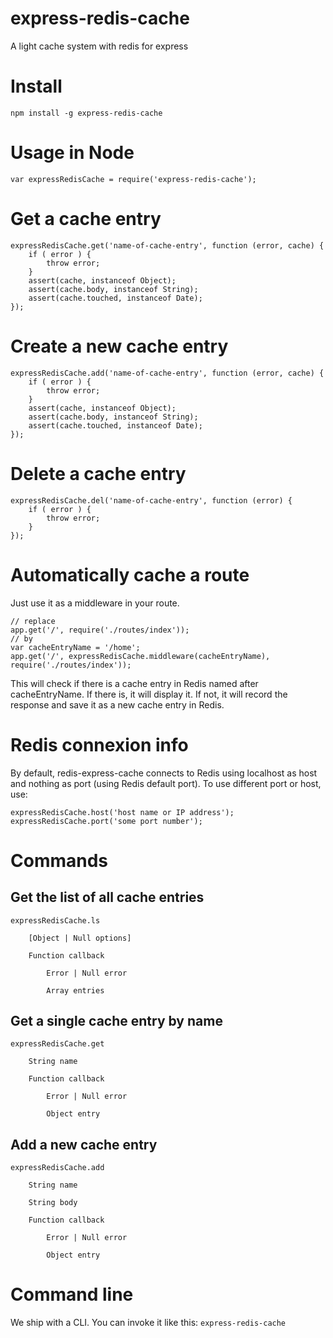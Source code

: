 express-redis-cache
===================

A light cache system with redis for express

# Install

    npm install -g express-redis-cache
    
# Usage in Node

    var expressRedisCache = require('express-redis-cache');
    
# Get a cache entry

    expressRedisCache.get('name-of-cache-entry', function (error, cache) {
        if ( error ) {
            throw error;
        }
        assert(cache, instanceof Object);
        assert(cache.body, instanceof String);
        assert(cache.touched, instanceof Date);
    });
    
# Create a new cache entry

    expressRedisCache.add('name-of-cache-entry', function (error, cache) {
        if ( error ) {
            throw error;
        }
        assert(cache, instanceof Object);
        assert(cache.body, instanceof String);
        assert(cache.touched, instanceof Date);
    });
    
# Delete a cache entry

    expressRedisCache.del('name-of-cache-entry', function (error) {
        if ( error ) {
            throw error;
        }
    });
    
# Automatically cache a route

Just use it as a middleware in your route.

    // replace
    app.get('/', require('./routes/index'));
    // by
    var cacheEntryName = '/home';
    app.get('/', expressRedisCache.middleware(cacheEntryName), require('./routes/index'));
    
This will check if there is a cache entry in Redis named after cacheEntryName. If there is, it will display it. If not, it will record the response and save it as a new cache entry in Redis.

# Redis connexion info

By default, redis-express-cache connects to Redis using localhost as host and nothing as port (using Redis default port). To use different port or host, use:

    expressRedisCache.host('host name or IP address');
    expressRedisCache.port('some port number');
    
# Commands

## Get the list of all cache entries
    
    expressRedisCache.ls
        
        [Object | Null options]
        
        Function callback
            
            Error | Null error
            
            Array entries
    
## Get a single cache entry by name
    
    expressRedisCache.get
    
        String name
        
        Function callback
            
            Error | Null error
            
            Object entry
    
## Add a new cache entry
    
    expressRedisCache.add
    
        String name
        
        String body
        
        Function callback
        
            Error | Null error
            
            Object entry


    
# Command line

We ship with a CLI. You can invoke it like this: `express-redis-cache`
